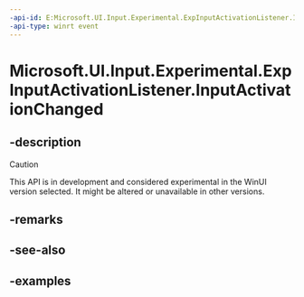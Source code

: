 ```yaml
---
-api-id: E:Microsoft.UI.Input.Experimental.ExpInputActivationListener.InputActivationChanged
-api-type: winrt event
---
```


# Microsoft.UI.Input.Experimental.ExpInputActivationListener.InputActivationChanged

<!--
public event Windows.Foundation.TypedEventHandler<Microsoft.UI.Input.Experimental.ExpInputActivationListener,Microsoft.UI.Input.Experimental.ExpInputActivationListenerActivationChangedEventArgs> InputActivationChanged;
-->

## -description

> [!CAUTION]
> This API is in development and considered experimental in the WinUI version selected. It might be altered or unavailable in other versions.

## -remarks

## -see-also

## -examples
